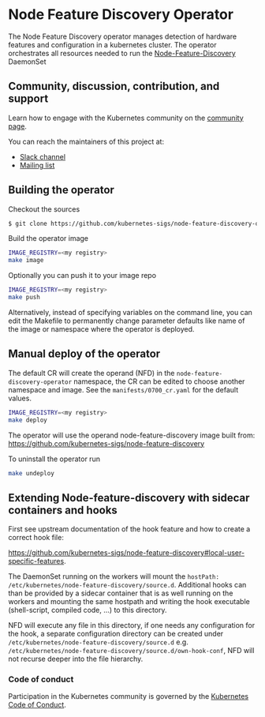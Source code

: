 # Node Feature Discovery Operator

The Node Feature Discovery operator manages detection of hardware features and configuration in a kubernetes cluster.
The operator orchestrates all resources needed to run the [Node-Feature-Discovery](https://github.com/kubernetes-sigs/node-feature-discovery) DaemonSet

## Community, discussion, contribution, and support

Learn how to engage with the Kubernetes community on the [community page](http://kubernetes.io/community/).

You can reach the maintainers of this project at:

- [Slack channel](https://kubernetes.slack.com/messages/node-feature-discovery)
- [Mailing list](https://groups.google.com/forum/#!forum/kubernetes-sig-node)


## Building the operator

Checkout the sources

```bash
$ git clone https://github.com/kubernetes-sigs/node-feature-discovery-operator
```

Build the operator image

```bash
IMAGE_REGISTRY=<my registry>
make image 
```

Optionally you can push it to your image repo

```bash
IMAGE_REGISTRY=<my registry>
make push
```

Alternatively, instead of specifying variables on the command line, you can edit the Makefile to permanently change parameter defaults like name of the image or namespace where the operator is deployed.

## Manual deploy of the operator

The default CR will create the operand (NFD) in the `node-feature-discovery-operator` namespace,
the CR can be edited to choose another namespace and image. See the `manifests/0700_cr.yaml` for the default values.

```bash
IMAGE_REGISTRY=<my registry>
make deploy 
```

The operator will use the operand node-feature-discovery image built from: https://github.com/kubernetes-sigs/node-feature-discovery

To uninstall the operator run

```bash
make undeploy
```

## Extending Node-feature-discovery with sidecar containers and hooks

First see upstream documentation of the hook feature and how to create a correct hook file:

https://github.com/kubernetes-sigs/node-feature-discovery#local-user-specific-features.

The DaemonSet running on the workers will mount the `hostPath: /etc/kubernetes/node-feature-discovery/source.d`.
Additional hooks can than be provided by a sidecar container that is as well running on the workers and mounting the same hostpath and writing the hook executable (shell-script, compiled code, ...) to this directory.

NFD will execute any file in this directory, if one needs any configuration for the hook,
a separate configuration directory can be created under `/etc/kubernetes/node-feature-discovery/source.d`
e.g. `/etc/kubernetes/node-feature-discovery/source.d/own-hook-conf`, NFD will not recurse deeper into the file hierarchy.

### Code of conduct

Participation in the Kubernetes community is governed by the [Kubernetes Code of Conduct](code-of-conduct.md).
